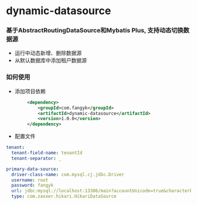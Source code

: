 # dynamic-datasource
### 基于AbstractRoutingDataSource和Mybatis Plus, 支持动态切换数据源
- 运行中动态新增、删除数据源
- 从默认数据库中添加租户数据源

### 如何使用
- 添加项目依赖
```xml
        <dependency>
            <groupId>com.fangyk</groupId>
            <artifactId>dynamic-datasource</artifactId>
            <version>1.0.0</version>
        </dependency>
```
- 配置文件
```yaml
tenant:
  tenant-field-name: tenantId
  tenant-separator: _

primary-data-source:
  driver-class-name: com.mysql.cj.jdbc.Driver
  username: root
  password: fangyk
  url: jdbc:mysql://localhost:13306/main?accountUnicode=true&characterEncoding=utf-8&serverTimezone=Asia/Shanghai&allowMultiQueries=true
  type: com.zaxxer.hikari.HikariDataSource
```